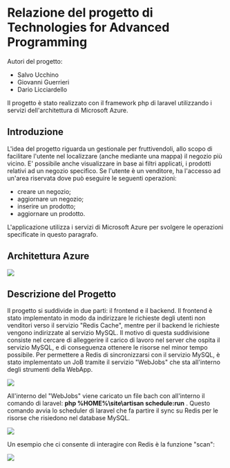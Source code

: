 # Relazione del progetto di Technologies for Advanced Programming 

Autori del progetto:
* Salvo Ucchino
* Giovanni Guerrieri
* Dario Licciardello

Il progetto è stato realizzato con il framework php di laravel utilizzando i servizi dell'architettura di Microsoft Azure. 

## Introduzione

L'idea del progetto riguarda un gestionale per fruttivendoli, allo scopo di facilitare l'utente nel localizzare (anche mediante una mappa) il negozio più vicino. E' possibile anche visualizzare in base ai filtri applicati, i prodotti relativi ad un negozio specifico. Se l'utente è un venditore, ha l'accesso ad un'area riservata dove può eseguire le seguenti operazioni: 

* creare un negozio; 
* aggiornare un negozio; 
* inserire un prodotto;
* aggiornare un prodotto.

L'applicazione utilizza i servizi di Microsoft Azure per svolgere le operazioni specificate in questo paragrafo.

## Architettura Azure
<p align="left"><img src="https://s24.postimg.org/f0v65nt51/project_architecture.png"></p>

## Descrizione del Progetto
Il progetto si suddivide in due parti: il frontend e il backend. 
Il frontend è stato implementato in modo da indirizzare le richieste degli utenti non venditori verso il servizio "Redis Cache", mentre per il backend le richieste vengono indirizzate al servizio MySQL. Il motivo di questa suddivisione consiste nel cercare di alleggerire il carico di lavoro nel server che ospita il servizio MySQL, e di conseguenza ottenere le risorse nel minor tempo possibile. Per permettere a Redis di sincronizzarsi con il servizio MySQL, è stato implementato un JoB tramite il servizio "WebJobs" che sta all'interno degli strumenti della WebApp.  

<p align="left"><img src="https://s1.postimg.org/wqmsw8ulb/image_2017-06-22_15-26-08.png"</p>

All'interno del "WebJobs" viene caricato un file bach con all'interno il comando di laravel: 
**php %HOME%\site\artisan schedule:run** .
Questo comando avvia lo scheduler di laravel che fa partire il sync su Redis per le risorse che risiedono nel database MySQL.
<p align="left"><img src="https://s22.postimg.org/wrqh9yp1t/updateredis.png"></p>

Un esempio che ci consente di interagire con Redis è la funzione "scan":

<p align="left"><img src="https://postimg.org/image/3s3hluuez/79c3e812/"</p>

